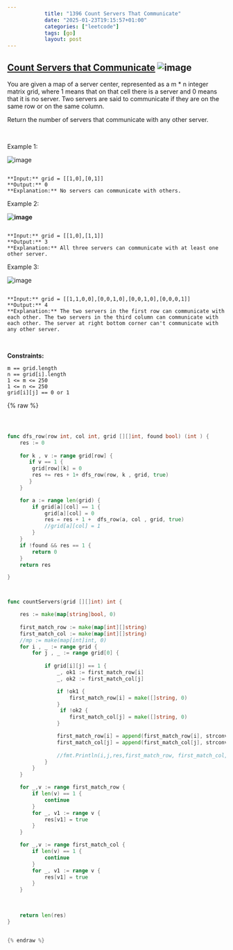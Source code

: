 ```yaml
---
            title: "1396 Count Servers That Communicate"
            date: "2025-01-23T19:15:57+01:00"
            categories: ["leetcode"]
            tags: [go]
            layout: post
---
```

            
## [Count Servers that Communicate](https://leetcode.com/problems/count-servers-that-communicate) ![image](https://img.shields.io/badge/Difficulty-Medium-orange)

You are given a map of a server center, represented as a m * n integer matrix grid, where 1 means that on that cell there is a server and 0 means that it is no server. Two servers are said to communicate if they are on the same row or on the same column.

Return the number of servers that communicate with any other server.

 

Example 1:

![image](https://assets.leetcode.com/uploads/2019/11/14/untitled-diagram-6.jpg)

```

**Input:** grid = [[1,0],[0,1]]
**Output:** 0
**Explanation:** No servers can communicate with others.
```

Example 2:

**![image](https://assets.leetcode.com/uploads/2019/11/13/untitled-diagram-4.jpg)**

```

**Input:** grid = [[1,0],[1,1]]
**Output:** 3
**Explanation:** All three servers can communicate with at least one other server.

```

Example 3:

![image](https://assets.leetcode.com/uploads/2019/11/14/untitled-diagram-1-3.jpg)

```

**Input:** grid = [[1,1,0,0],[0,0,1,0],[0,0,1,0],[0,0,0,1]]
**Output:** 4
**Explanation:** The two servers in the first row can communicate with each other. The two servers in the third column can communicate with each other. The server at right bottom corner can't communicate with any other server.

```

 

**Constraints:**

	m == grid.length
	n == grid[i].length
	1 <= m <= 250
	1 <= n <= 250
	grid[i][j] == 0 or 1

{% raw %}


````go



func dfs_row(row int, col int, grid [][]int, found bool) (int ) {
    res := 0
    
    for k , v := range grid[row] {
       if v == 1 {
        grid[row][k] = 0
        res += res + 1+ dfs_row(row, k , grid, true)
       }
    }

    for a := range len(grid) {
        if grid[a][col] == 1 {
            grid[a][col] = 0
            res = res + 1 +  dfs_row(a, col , grid, true)
            //grid[a][col] = 1
        }
    }
    if !found && res == 1 {
        return 0
    }
    return res

}



func countServers(grid [][]int) int {

    res := make(map[string]bool, 0)
    
    first_match_row := make(map[int][]string)
    first_match_col := make(map[int][]string)
    //mp := make(map[int]int, 0)
    for i , _ := range grid {
        for j , _ := range grid[0] {
            
            if grid[i][j] == 1 {
                _, ok1 := first_match_row[i]
                _, ok2 := first_match_col[j]

                if !ok1 {
                    first_match_row[i] = make([]string, 0)
                }
                 if !ok2 {
                    first_match_col[j] = make([]string, 0)
                }

                first_match_row[i] = append(first_match_row[i], strconv.Itoa(i)+"$"+ strconv.Itoa(j))
                first_match_col[j] = append(first_match_col[j], strconv.Itoa(i)+"$"+ strconv.Itoa(j))
                
                //fmt.Println(i,j,res,first_match_row, first_match_col, row, col, ok1, ok2)
            }
        }
    }

    for _,v := range first_match_row {
        if len(v) == 1 {
            continue
        }
        for _, v1 := range v {
            res[v1] = true
        }
    }

    for _,v := range first_match_col {
        if len(v) == 1 {
            continue
        }
        for _, v1 := range v {
            res[v1] = true
        }
    }

     
    
    return len(res)
}


{% endraw %}
